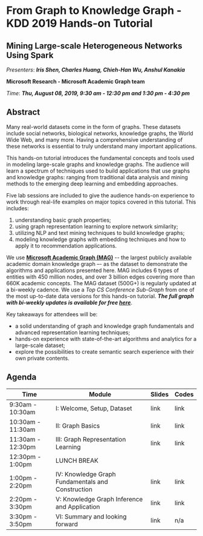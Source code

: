# From Graph to Knowledge Graph - KDD 2019 Hands-on Tutorial
## Mining Large-scale Heterogeneous Networks Using Spark 

_Presenters_: _**Iris Shen, Charles Huang, Chieh-Han Wu, Anshul Kanakia**_

**Microsoft Research - Microsoft Academic Graph team**

_Time_: _**Thu, August 08, 2019, 9:30 am - 12:30 pm and 1:30 pm - 4:30 pm**_

## Abstract

Many real-world datasets come in the form of graphs. These datasets include social networks, biological networks, knowledge graphs, the World Wide Web, and many more. Having a comprehensive understanding of these networks is essential to truly understand many important applications.

This hands-on tutorial introduces the fundamental concepts and tools used in modeling large-scale graphs and knowledge graphs. The audience will learn a spectrum of techniques used to build applications that use graphs and knowledge graphs: ranging from traditional data analysis and mining methods to the emerging deep learning and embedding approaches. 

Five lab sessions are included to give the audience hands-on experience to work through real-life examples on major topics covered in this tutorial. This includes: 

1. understanding basic graph properties; 
2. using graph representation learning to explore network similarity;  
3. utilizing NLP and text mining techniques to build knowledge graphs; 
4. modeling knowledge graphs with embedding techniques and how to apply it to recommendation applications.

We use **[Microsoft Academic Graph (MAG)](https://www.microsoft.com/en-us/research/project/microsoft-academic-graph/)** -- the largest publicly available academic domain knowledge graph –- as the dataset to demonstrate the algorithms and applications presented here. MAG includes 6 types of entities with 450 million nodes, and over 3 billion edges covering more than 660K academic concepts. The MAG dataset (500G+) is regularly updated at a bi-weekly cadence. We use a _Top CS Conference Sub-Graph_ from one of the most up-to-date data versions for this hands-on tutorial. _**The full graph with bi-weekly updates is available for free [here](https://docs.microsoft.com/en-us/academic-services/graph/get-started-setup-provisioning)**_.  

Key takeaways for attendees will be: 

- a solid understanding of graph and knowledge graph fundamentals and advanced representation learning techniques; 
- hands-on experience with state-of-the-art algorithms and analytics for a large-scale dataset; 
- explore the possibilities to create semantic search experience with their own private contents.  

## Agenda


| Time        | Module           | Slides  | Codes  |
| ------------- |-------------| -----|------|
| 9:30am  - 10:30am      | I: Welcome, Setup, Dataset | link | link |
| 10:30am - 11:30am      | II: Graph Basics | link | link |
| 11:30am - 12:30pm      | III: Graph Representation Learning | link | link |
| 12:30pm - 1:00pm       | LUNCH BREAK |  |  |
| 1:00pm  - 2:20pm       | IV: Knowledge Graph Fundamentals and Construction | link | link |
| 2:20pm  - 3:30pm       | V: Knowledge Graph Inference and Application | link | link |
| 3:30pm  - 3:50pm       | VI: Summary and looking forward | link | n/a |
